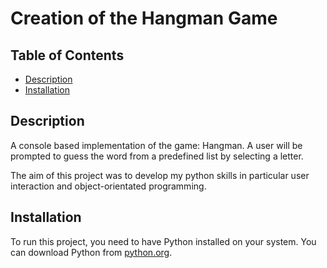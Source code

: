 # Creation of the Hangman Game

## Table of Contents
- [Description](#description)
- [Installation](#installation)


## Description
A console based implementation of the game: Hangman. A user will be prompted to guess the word from a predefined list by selecting a letter. 

The aim of this project was to develop my python skills in particular user interaction and object-orientated programming.

## Installation
To run this project, you need to have Python installed on your system. You can download Python from [python.org](https://www.python.org/).
